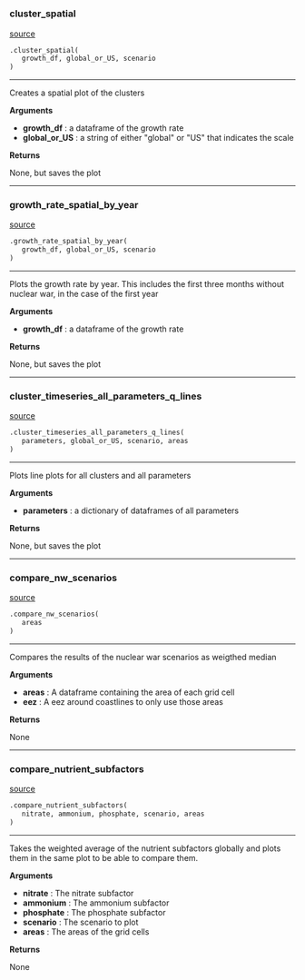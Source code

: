 #


### cluster_spatial
[source](https://github.com/allfed/Seaweed-Growth-Model/blob/master/src/plotting/plotter_grid.py/#L22)
```python
.cluster_spatial(
   growth_df, global_or_US, scenario
)
```

---
Creates a spatial plot of the clusters

**Arguments**

* **growth_df**  : a dataframe of the growth rate
* **global_or_US**  : a string of either "global" or "US" that indicates the scale


**Returns**

None, but saves the plot

----


### growth_rate_spatial_by_year
[source](https://github.com/allfed/Seaweed-Growth-Model/blob/master/src/plotting/plotter_grid.py/#L73)
```python
.growth_rate_spatial_by_year(
   growth_df, global_or_US, scenario
)
```

---
Plots the growth rate by year. This includes the first
three months without nuclear war, in the case of the first year

**Arguments**

* **growth_df**  : a dataframe of the growth rate


**Returns**

None, but saves the plot

----


### cluster_timeseries_all_parameters_q_lines
[source](https://github.com/allfed/Seaweed-Growth-Model/blob/master/src/plotting/plotter_grid.py/#L138)
```python
.cluster_timeseries_all_parameters_q_lines(
   parameters, global_or_US, scenario, areas
)
```

---
Plots line plots for all clusters and all parameters

**Arguments**

* **parameters**  : a dictionary of dataframes of all parameters


**Returns**

None, but saves the plot

----


### compare_nw_scenarios
[source](https://github.com/allfed/Seaweed-Growth-Model/blob/master/src/plotting/plotter_grid.py/#L262)
```python
.compare_nw_scenarios(
   areas
)
```

---
Compares the results of the nuclear war scenarios as weigthed median

**Arguments**

* **areas**  : A dataframe containing the area of each grid cell
* **eez**  : A eez around coastlines to only use those areas


**Returns**

None

----


### compare_nutrient_subfactors
[source](https://github.com/allfed/Seaweed-Growth-Model/blob/master/src/plotting/plotter_grid.py/#L369)
```python
.compare_nutrient_subfactors(
   nitrate, ammonium, phosphate, scenario, areas
)
```

---
Takes the weighted average of the nutrient subfactors globally and plots them
in the same plot to be able to compare them.

**Arguments**

* **nitrate**  : The nitrate subfactor
* **ammonium**  : The ammonium subfactor
* **phosphate**  : The phosphate subfactor
* **scenario**  : The scenario to plot
* **areas**  : The areas of the grid cells


**Returns**

None
